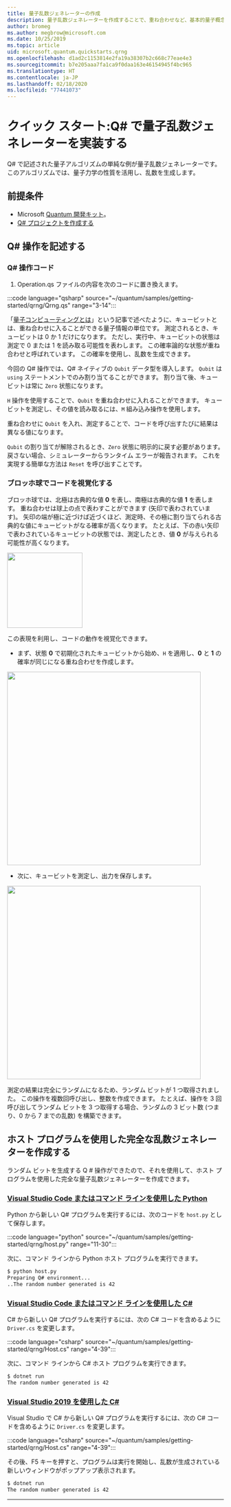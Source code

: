 ```yaml
---
title: 量子乱数ジェネレーターの作成
description: 量子乱数ジェネレーターを作成することで、重ね合わせなど、基本的量子概念を実証する Q# プロジェクトを構築します。
author: bromeg
ms.author: megbrow@microsoft.com
ms.date: 10/25/2019
ms.topic: article
uid: microsoft.quantum.quickstarts.qrng
ms.openlocfilehash: d1ad2c1153814e2fa19a38307b2c668c77eae4e3
ms.sourcegitcommit: b7e205aaa7fa1ca9f0daa163e46154945f4bc965
ms.translationtype: HT
ms.contentlocale: ja-JP
ms.lasthandoff: 02/18/2020
ms.locfileid: "77441073"
---
```

# <a name="quickstart-implement-a-quantum-random-number-generator-in-q"></a>クイック スタート:Q# で量子乱数ジェネレーターを実装する
Q# で記述された量子アルゴリズムの単純な例が量子乱数ジェネレーターです。 このアルゴリズムでは、量子力学の性質を活用し、乱数を生成します。 

## <a name="prerequisites"></a>前提条件

- Microsoft [Quantum 開発キット](xref:microsoft.quantum.install)。
- [Q# プロジェクトを作成する](xref:microsoft.quantum.howto.createproject)


## <a name="write-a-q-operation"></a>Q# 操作を記述する

### <a name="q-operation-code"></a>Q# 操作コード

1. Operation.qs ファイルの内容を次のコードに置き換えます。

 :::code language="qsharp" source="~/quantum/samples/getting-started/qrng/Qrng.qs" range="3-14":::

「[量子コンピューティングとは](xref:microsoft.quantum.overview.what)」という記事で述べたように、キュービットとは、重ね合わせに入ることができる量子情報の単位です。 測定されるとき、キュービットは 0 か 1 だけになります。 ただし、実行中、キュービットの状態は測定で 0 または 1 を読み取る可能性を表わします。 この確率論的な状態が重ね合わせと呼ばれています。 この確率を使用し、乱数を生成できます。

今回の Q# 操作では、Q# ネイティブの `Qubit` データ型を導入します。 `Qubit` は `using` ステートメントでのみ割り当てることができます。 割り当て後、キュービットは常に `Zero` 状態になります。 

`H` 操作を使用することで、`Qubit` を重ね合わせに入れることができます。 キュービットを測定し、その値を読み取るには、`M` 組み込み操作を使用します。

重ね合わせに `Qubit` を入れ、測定することで、コードを呼び出すたびに結果は異なる値になります。 

`Qubit` の割り当てが解除されるとき、`Zero` 状態に明示的に戻す必要があります。戻さない場合、シミュレーターからランタイム エラーが報告されます。 これを実現する簡単な方法は `Reset` を呼び出すことです。

### <a name="visualizing-the-code-with-the-bloch-sphere"></a>ブロッホ球でコードを視覚化する

ブロッホ球では、北極は古典的な値 **0** を表し、南極は古典的な値 **1** を表します。 重ね合わせは球上の点で表わすことができます (矢印で表わされています)。 矢印の端が極に近づけば近づくほど、測定時、その極に割り当てられる古典的な値にキュービットがなる確率が高くなります。 たとえば、下の赤い矢印で表わされているキュービットの状態では、測定したとき、値 **0** が与えられる可能性が高くなります。

<img src="~/media/qrng-Bloch.png" width="175">

この表現を利用し、コードの動作を視覚化できます。

* まず、状態 **0** で初期化されたキュービットから始め、`H` を適用し、**0** と **1** の確率が同じになる重ね合わせを作成します。

<img src="~/media/qrng-H.png" width="450">

* 次に、キュービットを測定し、出力を保存します。

<img src="~/media/qrng-meas.png" width="450">

測定の結果は完全にランダムになるため、ランダム ビットが 1 つ取得されました。 この操作を複数回呼び出し、整数を作成できます。 たとえば、操作を 3 回呼び出してランダム ビットを 3 つ取得する場合、ランダムの 3 ビット数 (つまり、0 から 7 までの乱数) を構築できます。

## <a name="creating-a-complete-random-number-generator-using-a-host-program"></a>ホスト プログラムを使用した完全な乱数ジェネレーターを作成する

ランダム ビットを生成する Q # 操作ができたので、それを使用して、ホスト プログラムを使用した完全な量子乱数ジェネレーターを作成できます。

 ### <a name="python-with-visual-studio-code-or-the-command-line"></a>[Visual Studio Code またはコマンド ラインを使用した Python](#tab/tabid-python)
 
 Python から新しい Q# プログラムを実行するには、次のコードを `host.py` として保存します。
 
:::code language="python" source="~/quantum/samples/getting-started/qrng/host.py" range="11-30":::

 次に、コマンド ラインから Python ホスト プログラムを実行できます。
 ```bash
 $ python host.py
 Preparing Q# environment...
 ..The random number generated is 42
 ```
 ### <a name="c-with-visual-studio-code-or-the-command-line"></a>[Visual Studio Code またはコマンド ラインを使用した C#](#tab/tabid-csharp)
 
 C# から新しい Q# プログラムを実行するには、次の C# コードを含めるように `Driver.cs` を変更します。
 
 :::code language="csharp" source="~/quantum/samples/getting-started/qrng/Host.cs" range="4-39":::
 
 次に、コマンド ラインから C# ホスト プログラムを実行できます。
 
 ```bash
 $ dotnet run
 The random number generated is 42
 ```

 ### <a name="c-with-visual-studio-2019"></a>[Visual Studio 2019 を使用した C#](#tab/tabid-vs2019)

 Visual Studio で C# から新しい Q# プログラムを実行するには、次の C# コードを含めるように `Driver.cs` を変更します。

 :::code language="csharp" source="~/quantum/samples/getting-started/qrng/Host.cs" range="4-39":::

 その後、F5 キーを押すと、プログラムは実行を開始し、乱数が生成されている新しいウィンドウがポップアップ表示されます。 

 ```bash
 $ dotnet run
 The random number generated is 42
 ```
 ***
